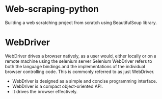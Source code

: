 # Web-scraping-python
Building a web scratching project from scratch using BeautifulSoup library.

# WebDriver
WebDriver drives a browser natively, as a user would, either locally or on a remote machine using the selenium server
Selenium WebDriver refers to both the language bindings and the implementations of the individual browser controlling code. This is commonly referred to as just WebDriver.
- WebDriver is designed as a simple and concise programming interface.
- WebDriver is a compact object-oriented API.
- It drives the browser effectively.